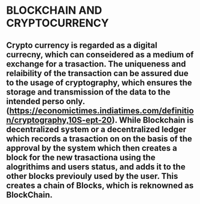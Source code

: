 # BLOCKCHAIN AND CRYPTOCURRENCY
## Crypto currency is regarded as a digital currecny, which can conseidered as a medium of exchange for a trasaction. The uniqueness and relaibility of the transaction can be assured due to the usage of cryptography, which ensures the storage and transmission  of the data to the intended perso only.  (https://economictimes.indiatimes.com/definition/cryptography,10S-ept-20). While Blockchain is decentralized system or a decentralized ledger which records a trasaction on on the basis of the approval by the system which then creates a block for the new trasactiona using the alogrithims and users status, and adds it to the other blocks previouly used by the user. This creates a chain of Blocks, which is reknowned as BlockChain.
